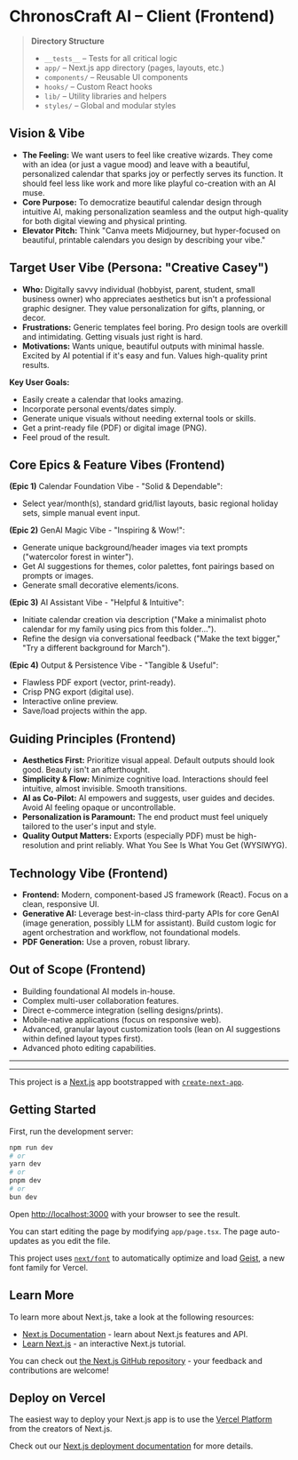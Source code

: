 # ChronosCraft AI – Client (Frontend)

> **Directory Structure**
>
> - `__tests__` – Tests for all critical logic
> - `app/` – Next.js app directory (pages, layouts, etc.)
> - `components/` – Reusable UI components
> - `hooks/` – Custom React hooks
> - `lib/` – Utility libraries and helpers
> - `styles/` – Global and modular styles

## Vision & Vibe

- **The Feeling:** We want users to feel like creative wizards. They come with an idea (or just a vague mood) and leave with a beautiful, personalized calendar that sparks joy or perfectly serves its function. It should feel less like work and more like playful co-creation with an AI muse.
- **Core Purpose:** To democratize beautiful calendar design through intuitive AI, making personalization seamless and the output high-quality for both digital viewing and physical printing.
- **Elevator Pitch:** Think "Canva meets Midjourney, but hyper-focused on beautiful, printable calendars you design by describing your vibe."

## Target User Vibe (Persona: "Creative Casey")

- **Who:** Digitally savvy individual (hobbyist, parent, student, small business owner) who appreciates aesthetics but isn't a professional graphic designer. They value personalization for gifts, planning, or decor.
- **Frustrations:** Generic templates feel boring. Pro design tools are overkill and intimidating. Getting visuals just right is hard.
- **Motivations:** Wants unique, beautiful outputs with minimal hassle. Excited by AI potential if it's easy and fun. Values high-quality print results.

**Key User Goals:**

- Easily create a calendar that looks amazing.
- Incorporate personal events/dates simply.
- Generate unique visuals without needing external tools or skills.
- Get a print-ready file (PDF) or digital image (PNG).
- Feel proud of the result.

## Core Epics & Feature Vibes (Frontend)

**(Epic 1)** Calendar Foundation Vibe - "Solid & Dependable":

- Select year/month(s), standard grid/list layouts, basic regional holiday sets, simple manual event input.

**(Epic 2)** GenAI Magic Vibe - "Inspiring & Wow!":

- Generate unique background/header images via text prompts ("watercolor forest in winter").
- Get AI suggestions for themes, color palettes, font pairings based on prompts or images.
- Generate small decorative elements/icons.

**(Epic 3)** AI Assistant Vibe - "Helpful & Intuitive":

- Initiate calendar creation via description ("Make a minimalist photo calendar for my family using pics from this folder...").
- Refine the design via conversational feedback ("Make the text bigger," "Try a different background for March").

**(Epic 4)** Output & Persistence Vibe - "Tangible & Useful":

- Flawless PDF export (vector, print-ready).
- Crisp PNG export (digital use).
- Interactive online preview.
- Save/load projects within the app.

## Guiding Principles (Frontend)

- **Aesthetics First:** Prioritize visual appeal. Default outputs should look good. Beauty isn't an afterthought.
- **Simplicity & Flow:** Minimize cognitive load. Interactions should feel intuitive, almost invisible. Smooth transitions.
- **AI as Co-Pilot:** AI empowers and suggests, user guides and decides. Avoid AI feeling opaque or uncontrollable.
- **Personalization is Paramount:** The end product must feel uniquely tailored to the user's input and style.
- **Quality Output Matters:** Exports (especially PDF) must be high-resolution and print reliably. What You See Is What You Get (WYSIWYG).

## Technology Vibe (Frontend)

- **Frontend:** Modern, component-based JS framework (React). Focus on a clean, responsive UI.
- **Generative AI:** Leverage best-in-class third-party APIs for core GenAI (image generation, possibly LLM for assistant). Build custom logic for agent orchestration and workflow, not foundational models.
- **PDF Generation:** Use a proven, robust library.

## Out of Scope (Frontend)

- Building foundational AI models in-house.
- Complex multi-user collaboration features.
- Direct e-commerce integration (selling designs/prints).
- Mobile-native applications (focus on responsive web).
- Advanced, granular layout customization tools (lean on AI suggestions within defined layout types first).
- Advanced photo editing capabilities.

---

---

This project is a [Next.js](https://nextjs.org) app bootstrapped with [`create-next-app`](https://nextjs.org/docs/app/api-reference/cli/create-next-app).

## Getting Started

First, run the development server:

```bash
npm run dev
# or
yarn dev
# or
pnpm dev
# or
bun dev
```

Open [http://localhost:3000](http://localhost:3000) with your browser to see the result.

You can start editing the page by modifying `app/page.tsx`. The page auto-updates as you edit the file.

This project uses [`next/font`](https://nextjs.org/docs/app/building-your-application/optimizing/fonts) to automatically optimize and load [Geist](https://vercel.com/font), a new font family for Vercel.

## Learn More

To learn more about Next.js, take a look at the following resources:

- [Next.js Documentation](https://nextjs.org/docs) - learn about Next.js features and API.
- [Learn Next.js](https://nextjs.org/learn) - an interactive Next.js tutorial.

You can check out [the Next.js GitHub repository](https://github.com/vercel/next.js) - your feedback and contributions are welcome!

## Deploy on Vercel

The easiest way to deploy your Next.js app is to use the [Vercel Platform](https://vercel.com/new?utm_medium=default-template&filter=next.js&utm_source=create-next-app&utm_campaign=create-next-app-readme) from the creators of Next.js.

Check out our [Next.js deployment documentation](https://nextjs.org/docs/app/building-your-application/deploying) for more details.
